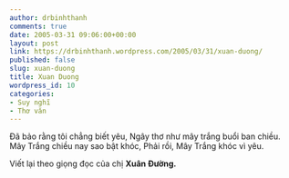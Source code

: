 ```yaml
---
author: drbinhthanh
comments: true
date: 2005-03-31 09:06:00+00:00
layout: post
link: https://drbinhthanh.wordpress.com/2005/03/31/xuan-duong/
published: false
slug: xuan-duong
title: Xuan Duong
wordpress_id: 10
categories:
- Suy nghĩ
- Thơ văn
---
```



Đã bảo rằng tôi chẳng biết yêu,
Ngây thơ như mây trắng buổi ban chiều.
Mây Trắng chiều nay sao bật khóc,
Phải rồi, Mây Trắng khóc vì yêu. 




Viết lại theo giọng đọc của chị **Xuân Đường.**

